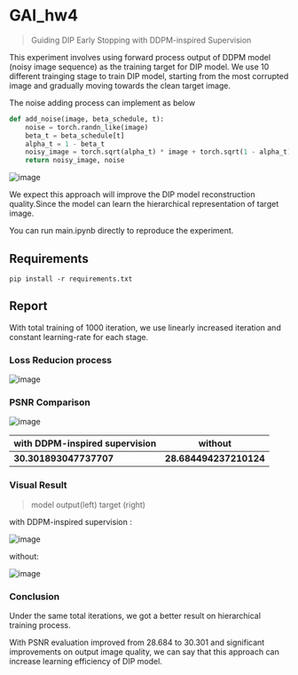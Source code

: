 # GAI_hw4
>   Guiding DIP Early Stopping with DDPM-inspired Supervision

This experiment involves using forward process output of DDPM model (noisy image sequence) as the training target for DIP model.
We use 10 different trainging stage to train DIP model, starting from the most corrupted image and gradually moving towards the clean target image.

The noise adding process can implement as below

```py
def add_noise(image, beta_schedule, t):
    noise = torch.randn_like(image)
    beta_t = beta_schedule[t]
    alpha_t = 1 - beta_t
    noisy_image = torch.sqrt(alpha_t) * image + torch.sqrt(1 - alpha_t) * noise
    return noisy_image, noise
```

![image](https://github.com/LunarrrHound/GAI_hw4/assets/70794772/790ae061-058a-4f27-b397-8366b887da34)

We expect this approach will improve the DIP model reconstruction quality.Since the model can learn the hierarchical representation of target image.

You can run main.ipynb directly to reproduce the experiment.

## Requirements

```
pip install -r requirements.txt
```
## Report

With total training of 1000 iteration, we use linearly increased iteration and constant learning-rate for each stage.

###  Loss Reducion process

![image](https://github.com/LunarrrHound/GAI_hw4/assets/70794772/2481bb2c-23dd-400b-ad9a-effb12a8fb8e)

###  **PSNR Comparison**

![image](https://github.com/LunarrrHound/GAI_hw4/assets/70794772/05e97d00-2475-4d63-8ef9-017b648c2876)

| with DDPM-inspired supervision | without |
| ---- | ---- |
| **30.301893047737707** | **28.684494237210124** |

###  **Visual Result**

>  model output(left) target (right)

with DDPM-inspired supervision :
  
![image](https://github.com/LunarrrHound/GAI_hw4/assets/70794772/927792b0-2657-4b8b-b6b4-fb62f61d84f8)

without:

![image](https://github.com/LunarrrHound/GAI_hw4/assets/70794772/bb03de5a-c2fe-4db8-95ef-c0042dd1e962)

###  **Conclusion**

Under the same total iterations, we got a better result on hierarchical training process.

With PSNR evaluation improved from 28.684 to 30.301 and significant improvements on output image quality, we can say that this approach can increase learning efficiency of DIP model.




